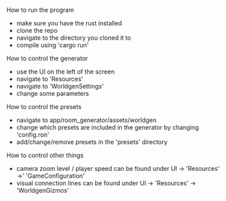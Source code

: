 
How to run the program
- make sure you have the rust installed
- clone the repo
- navigate to the directory you cloned it to
- compile using 'cargo run'

How to control the generator
- use the UI on the left of the screen 
- navigate to 'Resources'
- navigate to 'WorldgenSettings'
- change some parameters

How to control the presets
- navigate to app/room_generator/assets/worldgen
- change which presets are included in the generator by changing 'config.ron'
- add/change/remove presets in the 'presets' directory

How to control other things
- camera zoom level / player speed can be found under UI -> 'Resources' ->' 'GameConfiguration'
- visual connection lines can be found under UI -> 'Resources' -> 'WorldgenGizmos'
